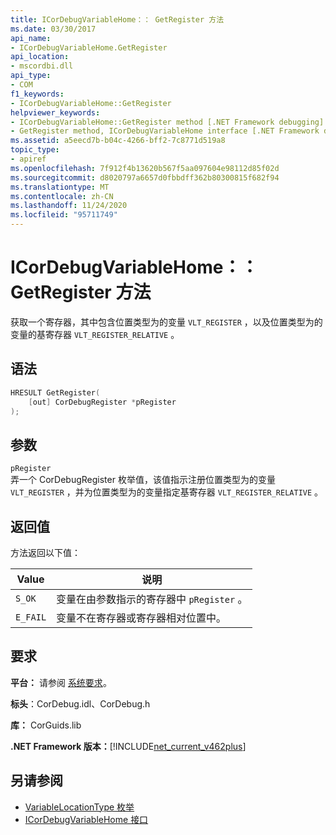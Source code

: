 ```yaml
---
title: ICorDebugVariableHome：： GetRegister 方法
ms.date: 03/30/2017
api_name:
- ICorDebugVariableHome.GetRegister
api_location:
- mscordbi.dll
api_type:
- COM
f1_keywords:
- ICorDebugVariableHome::GetRegister
helpviewer_keywords:
- ICorDebugVariableHome::GetRegister method [.NET Framework debugging]
- GetRegister method, ICorDebugVariableHome interface [.NET Framework debugging]
ms.assetid: a5eecd7b-b04c-4266-bff2-7c8771d519a8
topic_type:
- apiref
ms.openlocfilehash: 7f912f4b13620b567f5aa097604e98112d85f02d
ms.sourcegitcommit: d8020797a6657d0fbbdff362b80300815f682f94
ms.translationtype: MT
ms.contentlocale: zh-CN
ms.lasthandoff: 11/24/2020
ms.locfileid: "95711749"
---
```

# <a name="icordebugvariablehomegetregister-method"></a>ICorDebugVariableHome：： GetRegister 方法

获取一个寄存器，其中包含位置类型为的变量 `VLT_REGISTER` ，以及位置类型为的变量的基寄存器 `VLT_REGISTER_RELATIVE` 。  
  
## <a name="syntax"></a>语法  
  
```cpp  
HRESULT GetRegister(  
    [out] CorDebugRegister *pRegister  
);  
```  
  
## <a name="parameters"></a>参数  

 `pRegister`  
 弄一个 CorDebugRegister 枚举值，该值指示注册位置类型为的变量 `VLT_REGISTER` ，并为位置类型为的变量指定基寄存器 `VLT_REGISTER_RELATIVE` 。  
  
## <a name="return-value"></a>返回值  

 方法返回以下值：  
  
|Value|说明|  
|-----------|-----------------|  
|`S_OK`|变量在由参数指示的寄存器中 `pRegister` 。|  
|`E_FAIL`|变量不在寄存器或寄存器相对位置中。|  
  
## <a name="requirements"></a>要求  

 **平台：** 请参阅 [系统要求](../../get-started/system-requirements.md)。  
  
 **标头**：CorDebug.idl、CorDebug.h  
  
 **库：** CorGuids.lib  
  
 **.NET Framework 版本：**[!INCLUDE[net_current_v462plus](../../../../includes/net-current-v462plus-md.md)]  
  
## <a name="see-also"></a>另请参阅

- [VariableLocationType 枚举](variablelocationtype-enumeration.md)
- [ICorDebugVariableHome 接口](icordebugvariablehome-interface.md)
